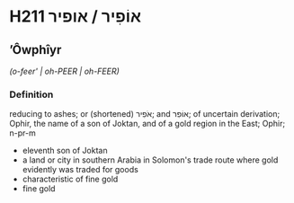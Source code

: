 # H211 אוֹפִיר / אופיר

## ʼÔwphîyr

_(o-feer' | oh-PEER | oh-FEER)_

### Definition

reducing to ashes; or (shortened) אֹפִיר; and אוֹפִר; of uncertain derivation; Ophir, the name of a son of Joktan, and of a gold region in the East; Ophir; n-pr-m

- eleventh son of Joktan
- a land or city in southern Arabia in Solomon's trade route where gold evidently was traded for goods
- characteristic of fine gold
- fine gold
